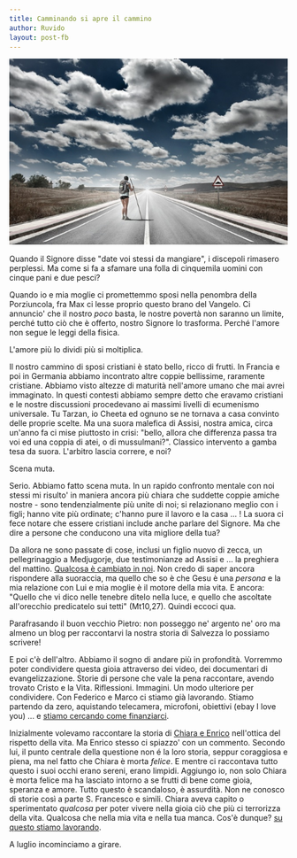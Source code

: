 ```yaml
---
title: Camminando si apre il cammino
author: Ruvido
layout: post-fb
---
```


![](/img/posts/walk-road.jpg)

<!-- INIZIO -->
Quando il Signore disse "date voi stessi da mangiare", i discepoli rimasero perplessi. Ma come si fa a sfamare una folla di cinquemila uomini con cinque pani e due pesci?
<!-- FINE -->

Quando io e mia moglie ci promettemmo sposi nella penombra della Porziuncola, fra Max ci lesse proprio questo brano del Vangelo. Ci annuncio' che il nostro *poco* basta, le nostre povertà non saranno un limite, perché tutto ciò che è offerto, nostro Signore lo trasforma. Perché l'amore non segue le leggi della fisica. 

L'amore più lo dividi più si moltiplica.

Il nostro cammino di sposi cristiani è stato bello, ricco di frutti. In Francia e poi in Germania abbiamo incontrato altre coppie bellissime, raramente cristiane. Abbiamo visto altezze di maturità nell'amore umano che mai avrei immaginato. In questi contesti abbiamo sempre detto che eravamo cristiani e le nostre discussioni procedevano ai massimi livelli di ecumenismo universale. Tu Tarzan, io Cheeta ed ognuno se ne tornava a casa convinto delle proprie scelte. Ma una suora malefica di Assisi, nostra amica, circa un'anno fa ci mise piuttosto in crisi: "bello, allora che differenza passa tra voi ed una coppia di atei, o di mussulmani?". Classico intervento a gamba tesa da suora. L'arbitro lascia correre, e noi?

Scena muta.

Serio. Abbiamo fatto scena muta. In un rapido confronto mentale con noi stessi mi risulto' in maniera ancora più chiara che suddette coppie amiche nostre - sono tendenzialmente più unite di noi; si relazionano meglio con i figli; hanno vite più ordinate; c'hanno pure il lavoro e la casa ... ! La suora ci fece notare che essere cristiani include anche parlare del Signore. Ma che dire a persone che conducono una vita migliore della tua?

Da allora ne sono passate di cose, inclusi un figlio nuovo di zecca, un pellegrinaggio a Medjugorje, due testimonianze ad Assisi e ... la preghiera del mattino. [Qualcosa è cambiato in noi](http://5p2p.it/2013/04/07/revolution.html). Non credo di saper ancora rispondere alla suoraccia, ma quello che so è che Gesu è una *persona* e la mia relazione con Lui e mia moglie è il motore della mia vita. E ancora: "Quello che vi dico nelle tenebre ditelo nella luce, e quello che ascoltate all'orecchio predicatelo sui tetti" (Mt10,27). Quindi eccoci qua.

Parafrasando il buon vecchio Pietro: non posseggo ne' argento ne' oro ma almeno un blog per raccontarvi la nostra storia di Salvezza lo possiamo scrivere!

E poi c'è dell'altro. Abbiamo il sogno di andare più in profondità. Vorremmo poter condividere questa gioia attraverso dei video, dei documentari di evangelizzazione. Storie di persone che vale la pena raccontare, avendo trovato Cristo e la Vita. Riflessioni. Immagini. Un modo ulteriore per condividere. Con Federico e Marco ci stiamo già lavorando. Stiamo partendo da zero, aquistando telecamera, microfoni, obiettivi (ebay I love you) ... e [stiamo cercando come finanziarci](http://weddings.5p2p.it).

Inizialmente volevamo raccontare la storia di [Chiara e Enrico](http://www.chiaracorbellapetrillo.it) nell'ottica del rispetto della vita. Ma Enrico stesso ci spiazzo' con un commento. Secondo lui, il punto centrale della questione non é la loro storia, seppur coraggiosa e piena, ma nel fatto che Chiara è morta *felice*. E mentre ci raccontava tutto questo i suoi occhi erano sereni, erano limpidi. Aggiungo io, non solo Chiara è morta felice ma ha lasciato intorno a se frutti di bene come gioia, speranza e amore. Tutto questo è scandaloso, è assurdità. Non ne conosco di storie così a parte S. Francesco e simili. Chiara aveva capito o sperimentato *qualcosa* per poter vivere nella gioia ciò che più ci terrorizza della vita. Qualcosa che nella mia vita e nella tua manca. Cos'è dunque? [su questo stiamo lavorando](http://5p2p.it/video).

A luglio incominciamo a girare.
